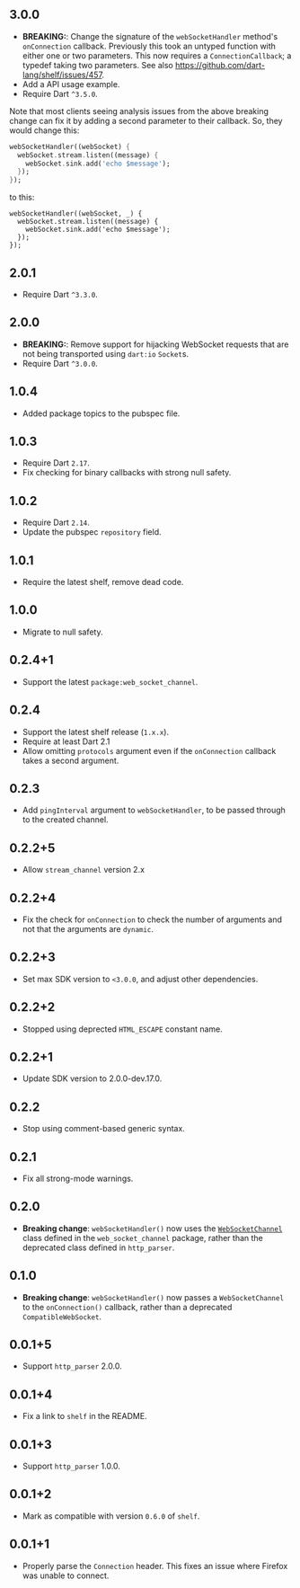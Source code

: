## 3.0.0

* **BREAKING:**: Change the signature of the `webSocketHandler` method's
  `onConnection` callback. Previously this took an untyped function with either
  one or two parameters. This now requires a `ConnectionCallback`; a typedef
  taking two parameters. See also https://github.com/dart-lang/shelf/issues/457.
* Add a API usage example.
* Require Dart `^3.5.0`.

Note that most clients seeing analysis issues from the above breaking change can
fix it by adding a second parameter to their callback. So, they would change
this:

```dart
webSocketHandler((webSocket) {
  webSocket.stream.listen((message) {
    webSocket.sink.add('echo $message');
  });
});
```

to this:

```
webSocketHandler((webSocket, _) {
  webSocket.stream.listen((message) {
    webSocket.sink.add('echo $message');
  });
});
```

## 2.0.1

* Require Dart `^3.3.0`.

## 2.0.0

* **BREAKING:**: Remove support for hijacking WebSocket requests that are not
  being transported using `dart:io` `Socket`s.
* Require Dart `^3.0.0`.

## 1.0.4

* Added package topics to the pubspec file.

## 1.0.3

* Require Dart `2.17`.
* Fix checking for binary callbacks with strong null safety.

## 1.0.2

* Require Dart `2.14`.
* Update the pubspec `repository` field.

## 1.0.1

* Require the latest shelf, remove dead code.

## 1.0.0

* Migrate to null safety.

## 0.2.4+1

* Support the latest `package:web_socket_channel`.

## 0.2.4

* Support the latest shelf release (`1.x.x`).
* Require at least Dart 2.1
* Allow omitting `protocols` argument even if the `onConnection` callback takes a second argument.

## 0.2.3

* Add `pingInterval` argument to `webSocketHandler`, to be passed through to the created channel.

## 0.2.2+5

* Allow `stream_channel` version 2.x

## 0.2.2+4

* Fix the check for `onConnection` to check the number of arguments and not that the arguments are `dynamic`.

## 0.2.2+3

* Set max SDK version to `<3.0.0`, and adjust other dependencies.

## 0.2.2+2

* Stopped using deprected `HTML_ESCAPE` constant name.

## 0.2.2+1

* Update SDK version to 2.0.0-dev.17.0.

## 0.2.2

* Stop using comment-based generic syntax.

## 0.2.1

* Fix all strong-mode warnings.

## 0.2.0

* **Breaking change**: `webSocketHandler()` now uses the
  [`WebSocketChannel`][WebSocketChannel] class defined in the
  `web_socket_channel` package, rather than the deprecated class defined in
  `http_parser`.

[WebSocketChannel]: https://pub.dev/documentation/web_socket_channel/latest/web_socket_channel/WebSocketChannel-class.html

## 0.1.0

* **Breaking change**: `webSocketHandler()` now passes a `WebSocketChannel` to the `onConnection()` callback, rather
  than a deprecated `CompatibleWebSocket`.

## 0.0.1+5

* Support `http_parser` 2.0.0.

## 0.0.1+4

* Fix a link to `shelf` in the README.

## 0.0.1+3

* Support `http_parser` 1.0.0.

## 0.0.1+2

* Mark as compatible with version `0.6.0` of `shelf`.

## 0.0.1+1

* Properly parse the `Connection` header. This fixes an issue where Firefox was unable to connect.
